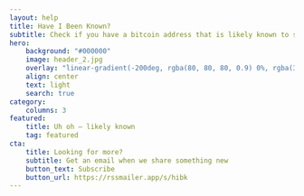 ```yaml
---
layout: help
title: Have I Been Known?
subtitle: Check if you have a bitcoin address that is likely known to surveillance
hero:
    background: "#000000"
    image: header_2.jpg
    overlay: "linear-gradient(-200deg, rgba(80, 80, 80, 0.9) 0%, rgba(37, 37, 37, 0.9) 53%, rgba(0, 0, 0, 0.9) 100%)"
    align: center
    text: light
    search: true
category:
    columns: 3
featured:
    title: Uh oh — likely known
    tag: featured
cta:
    title: Looking for more?
    subtitle: Get an email when we share something new
    button_text: Subscribe  
    button_url: https://rssmailer.app/s/hibk      
---
```

